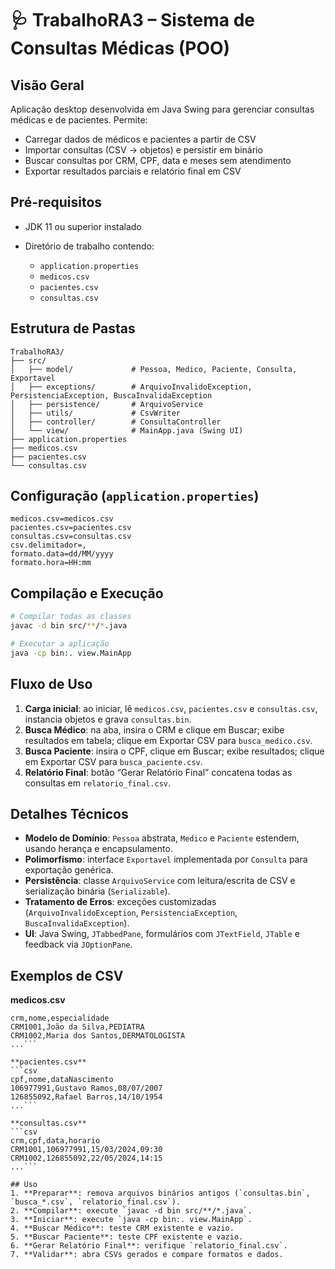 # 🩺 TrabalhoRA3 – Sistema de Consultas Médicas (POO)

## Visão Geral

Aplicação desktop desenvolvida em Java Swing para gerenciar consultas médicas e de pacientes.
Permite:

* Carregar dados de médicos e pacientes a partir de CSV
* Importar consultas (CSV → objetos) e persistir em binário
* Buscar consultas por CRM, CPF, data e meses sem atendimento
* Exportar resultados parciais e relatório final em CSV

## Pré-requisitos

* JDK 11 ou superior instalado
* Diretório de trabalho contendo:

  * `application.properties`
  * `medicos.csv`
  * `pacientes.csv`
  * `consultas.csv`

## Estrutura de Pastas

```
TrabalhoRA3/
├── src/
│   ├── model/             # Pessoa, Medico, Paciente, Consulta, Exportavel
│   ├── exceptions/        # ArquivoInvalidoException, PersistenciaException, BuscaInvalidaException
│   ├── persistence/       # ArquivoService
│   ├── utils/             # CsvWriter
│   ├── controller/        # ConsultaController
│   └── view/              # MainApp.java (Swing UI)
├── application.properties
├── medicos.csv
├── pacientes.csv
└── consultas.csv
```

## Configuração (`application.properties`)

```properties
medicos.csv=medicos.csv
pacientes.csv=pacientes.csv
consultas.csv=consultas.csv
csv.delimitador=,
formato.data=dd/MM/yyyy
formato.hora=HH:mm
```

## Compilação e Execução

```bash
# Compilar todas as classes
javac -d bin src/**/*.java

# Executar a aplicação
java -cp bin:. view.MainApp
```

## Fluxo de Uso

1. **Carga inicial**: ao iniciar, lê `medicos.csv`, `pacientes.csv` e `consultas.csv`, instancia objetos e grava `consultas.bin`.
2. **Busca Médico**: na aba, insira o CRM e clique em Buscar; exibe resultados em tabela; clique em Exportar CSV para `busca_medico.csv`.
3. **Busca Paciente**: insira o CPF, clique em Buscar; exibe resultados; clique em Exportar CSV para `busca_paciente.csv`.
4. **Relatório Final**: botão “Gerar Relatório Final” concatena todas as consultas em `relatorio_final.csv`.

## Detalhes Técnicos

* **Modelo de Domínio**: `Pessoa` abstrata, `Medico` e `Paciente` estendem, usando herança e encapsulamento.
* **Polimorfismo**: interface `Exportavel` implementada por `Consulta` para exportação genérica.
* **Persistência**: classe `ArquivoService` com leitura/escrita de CSV e serialização binária (`Serializable`).
* **Tratamento de Erros**: exceções customizadas (`ArquivoInvalidoException`, `PersistenciaException`, `BuscaInvalidaException`).
* **UI**: Java Swing, `JTabbedPane`, formulários com `JTextField`, `JTable` e feedback via `JOptionPane`.

## Exemplos de CSV

**medicos.csv**

```csv
crm,nome,especialidade
CRM1001,João da Silva,PEDIATRA
CRM1002,Maria dos Santos,DERMATOLOGISTA
...```

**pacientes.csv**
```csv
cpf,nome,dataNascimento
106977991,Gustavo Ramos,08/07/2007
126855092,Rafael Barros,14/10/1954
...```

**consultas.csv**
```csv
crm,cpf,data,horario
CRM1001,106977991,15/03/2024,09:30
CRM1002,126855092,22/05/2024,14:15
...```

## Uso
1. **Preparar**: remova arquivos binários antigos (`consultas.bin`, `busca_*.csv`, `relatorio_final.csv`).
2. **Compilar**: execute `javac -d bin src/**/*.java`.
3. **Iniciar**: execute `java -cp bin:. view.MainApp`.
4. **Buscar Médico**: teste CRM existente e vazio.
5. **Buscar Paciente**: teste CPF existente e vazio.
6. **Gerar Relatório Final**: verifique `relatorio_final.csv`.
7. **Validar**: abra CSVs gerados e compare formatos e dados.

